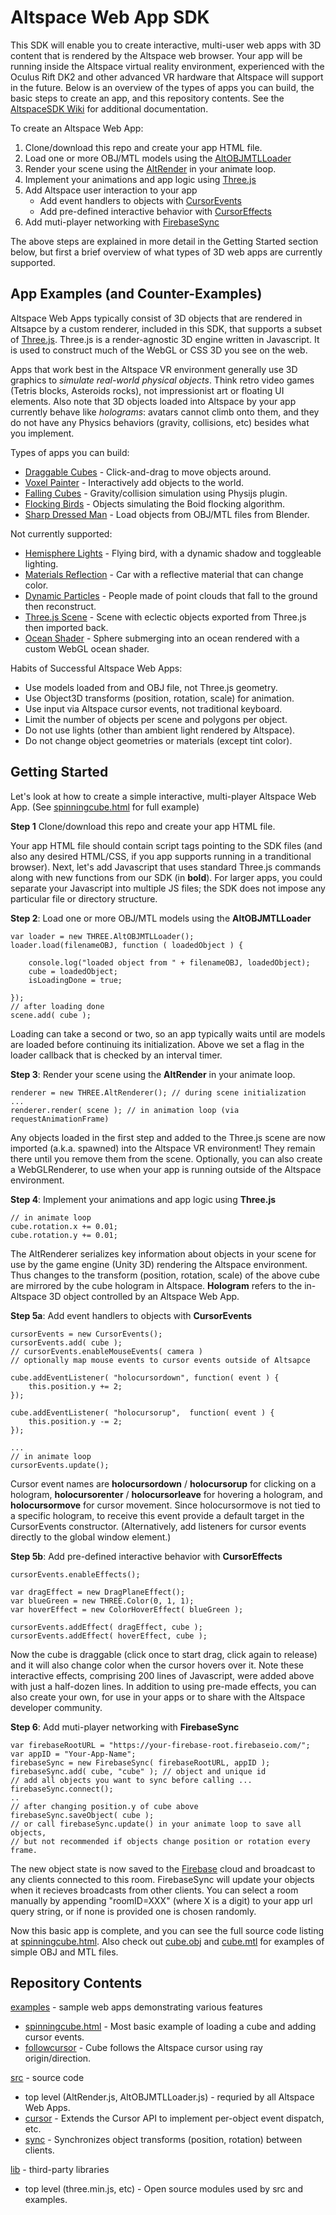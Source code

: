 # Altspace Web App SDK

This SDK will enable you to create interactive, multi-user web apps with 3D content that is rendered by the Altspace web browser.  Your app will be running inside the Altspace virtual reality environment, experienced with the Oculus Rift DK2 and other advanced VR hardware that Altspace will support in the future.  Below is an overview of the types of apps you can build, the basic steps to create an app, and this repository contents.  See the [AltspaceSDK Wiki] for additional documentation.

To create an Altspace Web App:

1. Clone/download this repo and create your app HTML file.
2. Load one or more OBJ/MTL models using the [AltOBJMTLLoader]
3. Render your scene using the [AltRender] in your animate loop.
4. Implement your animations and app logic using [Three.js]
5. Add Altspace user interaction to your app
	* Add event handlers to objects with [CursorEvents]
	* Add pre-defined interactive behavior with [CursorEffects]
6. Add muti-player networking with [FirebaseSync]

The above steps are explained in more detail in the Getting Started section below, but first a brief overview of what types of 3D web apps are currently supported.

## App Examples (and Counter-Examples)

Altspace Web Apps typically consist of 3D objects that are rendered in Altsapce by a custom renderer, included in this SDK, that supports a subset of [Three.js]. Three.js is a render-agnostic 3D engine written in Javascript. It is used to construct much of the WebGL or CSS 3D you see on the web.

Apps that work best in the Altspace VR environment generally use 3D graphics to *simulate real-world physical objects*. Think retro video games (Tetris blocks, Asteroids rocks), not impressionist art or floating UI elements.  Also note that 3D objects loaded into Altspace by your app currently behave like *holograms*: avatars cannot climb onto them, and they do not have any Physics behaviors (gravity, collisions, etc) besides what you implement.

Types of apps you can build:
* [Draggable Cubes] - Click-and-drag to move objects around.
* [Voxel Painter] - Interactively add objects to the world.
* [Falling Cubes] - Gravity/collision simulation using Physijs plugin. 
* [Flocking Birds] - Objects simulating the Boid flocking algorithm.
* [Sharp Dressed Man] - Load objects from OBJ/MTL files from Blender.  

Not currently supported:
* [Hemisphere Lights] - Flying bird, with a dynamic shadow and toggleable lighting.
* [Materials Reflection] - Car with a reflective material that can change color.
* [Dynamic Particles] - People made of point clouds that fall to the ground then reconstruct.
* [Three.js Scene] - Scene with eclectic objects exported from Three.js then imported back.
* [Ocean Shader] - Sphere submerging into an ocean rendered with a custom WebGL ocean shader.

Habits of Successful Altspace Web Apps:
* Use models loaded from and OBJ file, not Three.js geometry.
* Use Object3D transforms (position, rotation, scale) for animation.
* Use input via Altspace cursor events, not traditional keyboard.
* Limit the number of objects per scene and polygons per object.
* Do not use lights (other than ambient light rendered by Altspace).
* Do not change object geometries or materials (except tint color).

## Getting Started

Let's look at how to create a simple interactive, multi-player Altspace Web App. (See [spinningcube.html] for full example)

**Step 1**
Clone/download this repo and create your app HTML file.

Your app HTML file should contain script tags pointing to the SDK files (and also any desired HTML/CSS, if you app supports running in a tranditional browser).  Next, let's add Javascript that uses standard Three.js commands along with new functions from our SDK (in **bold**).  For larger apps, you could separate your Javascript into multiple JS files; the SDK does not impose any particular file or directory structure.  

**Step 2**:
Load one or more OBJ/MTL models using the **AltOBJMTLLoader**
```
var loader = new THREE.AltOBJMTLLoader();
loader.load(filenameOBJ, function ( loadedObject ) {

	console.log("loaded object from " + filenameOBJ, loadedObject);
	cube = loadedObject;
	isLoadingDone = true;

});
// after loading done
scene.add( cube );
```
Loading can take a second or two, so an app typically waits until are models are loaded before continuing its initialization. Above we set a flag in the loader callback that is checked by an interval timer.

**Step 3**:
Render your scene using the **AltRender** in your animate loop.
```
renderer = new THREE.AltRenderer(); // during scene initialization
...
renderer.render( scene ); // in animation loop (via requestAnimationFrame)
```
Any objects loaded in the first step and added to the Three.js scene are now imported (a.k.a. spawned) into the Altspace VR environment!  They remain there until you remove them from the scene.  Optionally, you can also create a WebGLRenderer, to use when your app is running outside of the Altspace environment.

**Step 4**:
Implement your animations and app logic using **Three.js**
```
// in animate loop
cube.rotation.x += 0.01;
cube.rotation.y += 0.01;
```
The AltRenderer serializes key information about objects in your scene for use by the game engine (Unity 3D) rendering the Altspace environment. Thus changes to the transform (position, rotation, scale) of the above cube are mirrored by the cube hologram in Altspace. **Hologram** refers to the in-Altspace 3D object controlled by an Altspace Web App.


**Step 5a**:
Add event handlers to objects with **CursorEvents**
```
cursorEvents = new CursorEvents();
cursorEvents.add( cube );
// cursorEvents.enableMouseEvents( camera )
// optionally map mouse events to cursor events outside of Altsapce

cube.addEventListener( "holocursordown", function( event ) {
	this.position.y += 2;
});

cube.addEventListener( "holocursorup",  function( event ) {
	this.position.y -= 2;
});

...
// in animate loop
cursorEvents.update();
```
Cursor event names are **holocursordown** / **holocursorup** for clicking on a hologram, **holocursorenter** / **holocursorleave** for hovering a hologram, and **holocursormove** for cursor movement. Since holocursormove is not tied to a specific hologram, to receive this event provide a default target in the CursorEvents constructor. (Alternatively, add listeners for cursor events directly to the global window element.)

**Step 5b**:
Add pre-defined interactive behavior with **CursorEffects**
```
cursorEvents.enableEffects();

var dragEffect = new DragPlaneEffect();
var blueGreen = new THREE.Color(0, 1, 1);
var hoverEffect = new ColorHoverEffect( blueGreen );

cursorEvents.addEffect( dragEffect, cube );
cursorEvents.addEffect( hoverEffect, cube );
```
Now the cube is draggable (click once to start drag, click again to release) and it will also change color when the cursor hovers over it. Note these interactive effects, comprising 200 lines of Javascript, were added above with just a half-dozen lines. In addition to using pre-made effects, you can also create your own, for use in your apps or to share with the Altspace developer community.

**Step 6**:
Add muti-player networking with **FirebaseSync**
```
var firebaseRootURL = "https://your-firebase-root.firebaseio.com/";
var appID = "Your-App-Name";
firebaseSync = new FirebaseSync( firebaseRootURL, appID );
firebaseSync.add( cube, "cube" ); // object and unique id
// add all objects you want to sync before calling ...
firebaseSync.connect();
..
// after changing position.y of cube above
firebaseSync.saveObject( cube );
// or call firebaseSync.update() in your animate loop to save all objects,
// but not recommended if objects change position or rotation every frame.
```
The new object state is now saved to the [Firebase](http://firebase.com) cloud and broadcast to any clients connected to this room.  FirebaseSync will update your objects when it recieves broadcasts from other clients.  You can select a room manually by appending "roomID=XXX" (where X is a digit) to your app url query string, or if none is provided one is chosen randomly.

Now this basic app is complete, and you can see the full source code listing at [spinningcube.html]. Also check out [cube.obj] and [cube.mtl] for examples of simple OBJ and MTL files.

## Repository Contents

[examples](examples) - sample web apps demonstrating various features

* [spinningcube.html](spinningcube.html) - Most basic example of loading a cube and adding cursor events.
* [followcursor](followcursor.html) - Cube follows the Altspace cursor using ray origin/direction.

[src](src) - source code

* top level (AltRender.js, AltOBJMTLLoader.js) - requried by all Altspace Web Apps.
* [cursor](src/cursor) - Extends the Cursor API to implement per-object event dispatch, etc.
* [sync](src/sync) - Synchronizes object transforms (position, rotation) between clients.

[lib](lib) - third-party libraries 
* top level (three.min.js, etc) - Open source modules used by src and examples. 

[AltspaceSDK Wiki]: https://github.com/AltspaceVR/AltspaceSDK/wiki
[Flocking Birds]: http://threejs.org/examples/canvas_geometry_birds.html
[Voxel Painter]: http://threejs.org/examples/#webgl_interactive_voxelpainter
[Draggable Cubes]: http://threejs.org/examples/#webgl_interactive_draggablecubes
[Hemisphere Lights]: http://threejs.org/examples/#webgl_lights_hemisphere
[Materials Reflection]: http://threejs.org/examples/#webgl_materials_cars_camaro
[Dynamic Particles]: http://threejs.org/examples/#webgl_particles_dynamic
[Sharp Dressed Man]: http://threejs.org/examples/#webgl_loader_obj_mtl
[Three.js Scene]: http://threejs.org/examples/#webgl_loader_scene
[Ocean Shader]: http://threejs.org/examples/#webgl_shaders_ocean
[Falling Cubes]: http://chandlerprall.github.io/Physijs/examples/collisions.html

[AltOBJMTLLoader]: src/AltOBJMTLLoader.js
[AltRender]: src/AltRenderer.js
[CursorEvents]: src/cursor/CursorEvents.js
[CursorEffects]: src/cursor/CursorEffects.js
[FirebaseSync]: src/sync/FirebaseSync.js
[Three.js]: http://https://github.com/mrdoob/three.js/

[spinningcube.html]: examples/spinningcube.html
[cube.obj]: examples/spinning_cube/cube.obj
[cube.mtl]: examples/spinning_cube/cube.mtl



